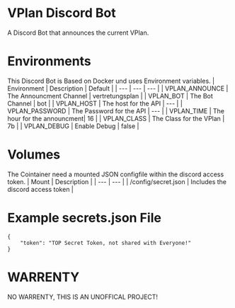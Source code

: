 # VPlan Discord Bot
A Discord Bot that announces the current VPlan.

# Environments
This Discord Bot is Based on Docker und uses Environment variables.
| Environment | Description | Default |
| --- | --- | --- |
| VPLAN_ANNOUNCE | The Announcment Channel | vertretungsplan |
| VPLAN_BOT | The Bot Channel | bot |
| VPLAN_HOST | The host for the API | --- |
| VPLAN_PASSWORD | The Password for the API | --- |
| VPLAN_TIME | The hour for the announcment| 16 |
| VPLAN_CLASS | The Class for the VPlan | 7b |
| VPLAN_DEBUG | Enable Debug | false |

# Volumes
The Cointainer need a mounted JSON configfile within the discord access token.
| Mount | Description |
| --- | --- |
| /config/secret.json | Includes the discord access token |

# Example secrets.json File
```
{
    "token": "TOP Secret Token, not shared with Everyone!"
}
```

# WARRENTY
NO WARRENTY, THIS IS AN UNOFFICAL PROJECT!
